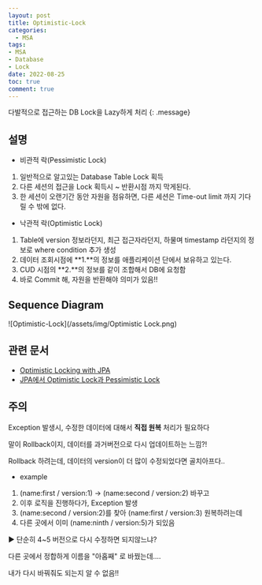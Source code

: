 ```yaml
---
layout: post
title: Optimistic-Lock
categories:
  - MSA
tags:
- MSA
- Database
- Lock
date: 2022-08-25
toc: true
comment: true
---
```

다발적으로 접근하는 DB Lock을 Lazy하게 처리
{: .message}

## 설명

- 비관적 락(Pessimistic Lock)
1. 일반적으로 알고있는 Database Table Lock 획득
2. 다른 세션의 접근을 Lock 획득시 ~ 반환시점 까지 막게된다.
3. 한 세션이 오랜기간 동안 자원을 점유하면, 다른 세션은 Time-out limit 까지 기다릴 수 밖에 없다.

- 낙관적 락(Optimistic Lock)
1. Table에 version 정보라던지, 최근 접근자라던지, 하물며 timestamp 라던지의 정보로 where condition 추가 생성
2. 데이터 조회시점에 **1.**의 정보를 애플리케이션 단에서 보유하고 있는다.
3. CUD 시점의 **2.**의 정보를 같이 조합해서 DB에 요청함
4. 바로 Commit 해, 자원을 반환해야 의미가 있음!!

## Sequence Diagram
![Optimistic-Lock](/assets/img/Optimistic Lock.png)

## 관련 문서
- [Optimistic Locking with JPA](https://hackernoon.com/optimistic-and-pessimistic-locking-in-jpa)
- [JPA에서 Optimistic Lock과 Pessimistic Lock](https://skasha.tistory.com/49)

## 주의
Exception 발생시, 수정한 데이터에 대해서 **직접 원복** 처리가 필요하다

말이 Rollback이지, 데이터를 과거버전으로 다시 업데이트하는 느낌?!

Rollback 하려는데, 데이터의 version이 더 많이 수정되었다면 골치아프다..

- example
1. (name:first / version:1) → (name:second / version:2) 바꾸고
2. 이후 로직을 진행하다가, Exception 발생
3. (name:second / version:2)를 찾아 (name:first / version:3) 원복하려는데
4. 다른 곳에서 이미 (name:ninth / version:5)가 되있음

▶︎ 단순히 4~5 버전으로 다시 수정하면 되지않느냐?

다른 곳에서 정합하게 이름을 "아홉째" 로 바꿨는데....

내가 다시 바꿔줘도 되는지 알 수 없음!!
